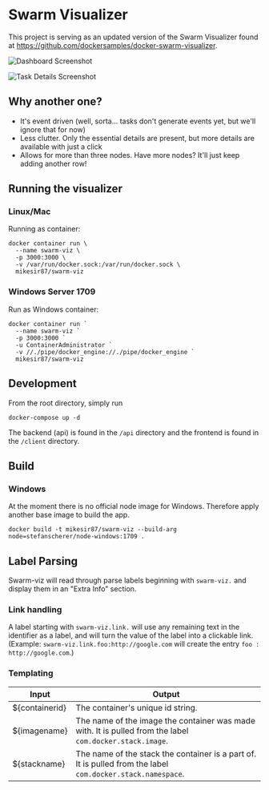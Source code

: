 # Swarm Visualizer

This project is serving as an updated version of the Swarm Visualizer found at https://github.com/dockersamples/docker-swarm-visualizer.

![Dashboard Screenshot](docs/screenshot1.png)

![Task Details Screenshot](docs/screenshot2.png)


## Why another one?

- It's event driven (well, sorta... tasks don't generate events yet, but we'll ignore that for now)
- Less clutter. Only the essential details are present, but more details are available with just a click
- Allows for more than three nodes. Have more nodes? It'll just keep adding another row!


## Running the visualizer

### Linux/Mac

Running as container:

```
docker container run \
  --name swarm-viz \
  -p 3000:3000 \
  -v /var/run/docker.sock:/var/run/docker.sock \
  mikesir87/swarm-viz
```

### Windows Server 1709

Run as Windows container:

```
docker container run `
  --name swarm-viz `
  -p 3000:3000 `
  -u ContainerAdministrator `
  -v //./pipe/docker_engine://./pipe/docker_engine `
  mikesir87/swarm-viz
```

## Development

From the root directory, simply run

```
docker-compose up -d
```

The backend (api) is found in the `/api` directory and the frontend is found in the `/client` directory.

## Build

### Windows

At the moment there is no official node image for Windows. Therefore apply another base image to build the app.

```
docker build -t mikesir87/swarm-viz --build-arg node=stefanscherer/node-windows:1709 .
```

## Label Parsing

Swarm-viz will read through parse labels beginning with `swarm-viz.` and display them in an "Extra Info" section.

### Link handling

A label starting with `swarm-viz.link.` will use any remaining text in the identifier as a label, and will turn the value of the label into a clickable link. (Example: `swarm-viz.link.foo:http://google.com` will create the entry `foo : http://google.com`.)

### Templating

Input          |          Output
---------------|-----------------
${containerid} | The container's unique id string.
${imagename}   | The name of the image the container was made with. It is pulled from the label `com.docker.stack.image`.
${stackname}   | The name of the stack the container is a part of. It is pulled from the label `com.docker.stack.namespace`.